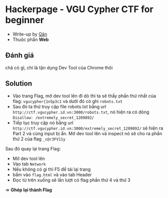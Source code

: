 # Hackerpage - VGU Cypher CTF for beginner

- Write-up by [Qân](https://github.com/CallMeQan)
- Thuộc phần **Web**

## Đánh giá

chả có gì, chỉ là tận dụng Dev Tool của Chrome thôi

## Solution

- Vào trang Flag, mở dev tool lên đi dò thì ta sẽ thấy phần thứ nhất của flag: `vgucypher{1n5p3c1` và dưới đó có ghi `robots.txt`
- Sau đó ta thử truy cập file robots.txt bằng url `http://ctf.vgucypher.id.vn:3000/robots.txt`, nó hiện ra có dòng `Disallow: /extremely_secret_1209892/`
- Tiếp tục truy cập nó bằng url `http://ctf.vgucypher.id.vn:3000/extremely_secret_1209892/` sẽ hiện ra Part 2 và cùng input bị ẩn. Mở dev tool lên và inspect nó sẽ cho ra phần thứ 2 của flag `_c@r3FV11y`

Sau đó quay lại trang Flag:

- Mở dev tool lên
- Vào tab `Network`
- Nếu không có gì thì F5 để tải lại trang
- bấm vào `flag.html` và vào tab Header
- Đọc từ trên xuống sẽ lần lượt có flag phần thứ 4 và thứ 3

=> **Ghép lại thành Flag**
